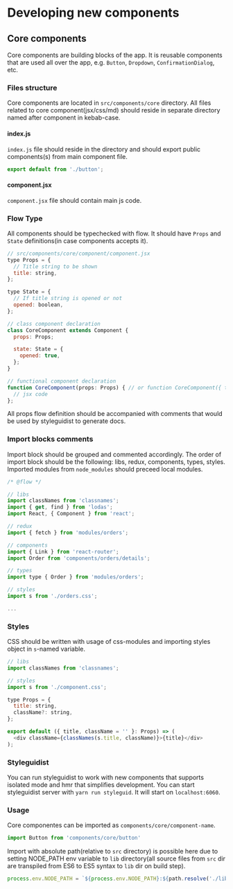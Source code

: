 # Developing new components

## Core components

Core components are building blocks of the app. It is reusable components that are used all over the app,
e.g. `Button`, `Dropdown`, `ConfirmationDialog`, etc.

### Files structure

Core components are located in `src/components/core` directory.
All files related to core component(jsx/css/md) should reside in separate directory named after component in kebab-case.

#### index.js

`index.js` file should reside in the directory and should export public components(s) from main component file.
```js
export default from './button';
```

#### component.jsx

`component.jsx` file should contain main js code.

### Flow Type
All components should be typechecked with flow.
It should have `Props` and `State` definitions(in case components accepts it).

```js
// src/components/core/component/component.jsx
type Props = {
  // Title string to be shown
  title: string,
};

type State = {
  // If title string is opened or not
  opened: boolean,
};

// class component declaration
class CoreComponent extends Component {
  props: Props;

  state: State = {
    opened: true,
  };
}

// functional component declaration
function CoreComponent(props: Props) { // or function CoreComponent({ title }: Props) { ...
  // jsx code
};
```
All props flow definition should be accompanied with comments that would be used by styleguidist to generate docs.

### Import blocks comments

Import block should be grouped and commented accordingly.
The order of import block should be the following: libs, redux, components, types, styles.
Imported modules from `node_modules` should preceed local modules.

```js
/* @flow */

// libs
import classNames from 'classnames';
import { get, find } from 'lodas';
import React, { Component } from 'react';

// redux
import { fetch } from 'modules/orders';

// components
import { Link } from 'react-router';
import Order from 'components/orders/details';

// types
import type { Order } from 'modules/orders';

// styles
import s from './orders.css';

...
```

### Styles

CSS should be written with usage of css-modules and importing styles object in `s`-named variable.

```js
// libs
import classNames from 'classnames';

// styles
import s from './component.css';

type Props = {
  title: string,
  className?: string,
};

export default ({ title, className = '' }: Props) => (
  <div className={classNames(s.title, className)}>{title}</div>
);
```

### Styleguidist

You can run styleguidist to work with new components that supports isolated mode and hmr that simplifies development.
You can start styleguidist server with `yarn run styleguid`. It will start on `localhost:6060`.

### Usage

Core componentes can be imported as `components/core/component-name`.

```js
import Button from 'components/core/button'

```

Import with absolute path(relative to `src` directory) is possible here due to setting NODE_PATH env variable to `lib` directory(all source files
from `src` dir are transpiled from ES6 to ES5 syntax to `lib` dir on build step).

```js
process.env.NODE_PATH = `${process.env.NODE_PATH}:${path.resolve('./lib')}`;
```

